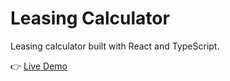 # Leasing Calculator

Leasing calculator built with React and TypeScript.

👉 [Live Demo](https://dima-sheiko.github.io/leasing-calculator-ts/)
